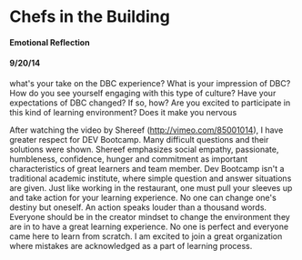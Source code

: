 
# Chefs in the Building
#### Emotional Reflection
#### 9/20/14

what's your take on the DBC experience? 
What is your impression of DBC? 
How do you see yourself engaging with this type of culture? 
Have your expectations of DBC changed? If so, how? 
Are you excited to participate in this kind of learning environment? 
Does it make you nervous

After watching the video by Shereef (http://vimeo.com/85001014), I have greater respect for DEV Bootcamp. Many difficult questions and their solutions were shown. Shereef emphasizes social empathy, passionate, humbleness, confidence, hunger and commitment as important characteristics of great learners and team member. Dev Bootcamp isn't a traditional academic institute, where simple question and answer situations are given. Just like working in the restaurant, one must pull your sleeves up and take action for your learning experience. No one can change one's destiny but oneself. An action speaks louder than a thousand words. Everyone should be in the creator mindset to change the environment they are in to have a great learning experience. No one is perfect and everyone came here to learn from scratch. I am excited to join a great organization where mistakes are acknowledged as a part of learning process.
